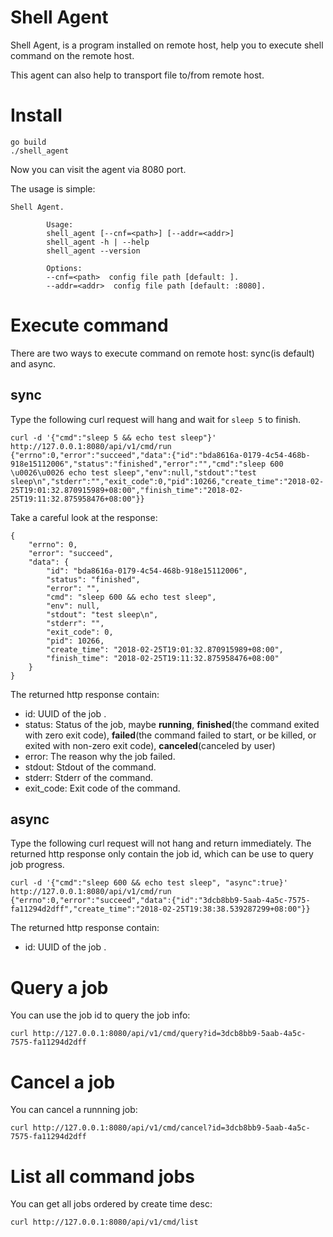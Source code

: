 # Shell Agent
Shell Agent, is a program installed on remote host, help  you to execute shell command on the remote host. 

This agent can also help to transport file to/from remote host.

# Install 
```
go build
./shell_agent 
```
Now you can visit the agent via 8080 port.

The usage is simple:
```
Shell Agent.

        Usage:
        shell_agent [--cnf=<path>] [--addr=<addr>]
        shell_agent -h | --help
        shell_agent --version

        Options:
        --cnf=<path>  config file path [default: ].
        --addr=<addr>  config file path [default: :8080].
```



# Execute command
There are two ways to execute command on remote host: sync(is default) and async.
## sync
Type the following curl request will hang and wait for `sleep 5` to finish.
```
curl -d '{"cmd":"sleep 5 && echo test sleep"}' http://127.0.0.1:8080/api/v1/cmd/run
{"errno":0,"error":"succeed","data":{"id":"bda8616a-0179-4c54-468b-918e15112006","status":"finished","error":"","cmd":"sleep 600 \u0026\u0026 echo test sleep","env":null,"stdout":"test sleep\n","stderr":"","exit_code":0,"pid":10266,"create_time":"2018-02-25T19:01:32.870915989+08:00","finish_time":"2018-02-25T19:11:32.875958476+08:00"}}
```

Take a careful look at the response:
```
{
    "errno": 0, 
    "error": "succeed", 
    "data": {
        "id": "bda8616a-0179-4c54-468b-918e15112006", 
        "status": "finished", 
        "error": "", 
        "cmd": "sleep 600 && echo test sleep", 
        "env": null, 
        "stdout": "test sleep\n", 
        "stderr": "", 
        "exit_code": 0, 
        "pid": 10266, 
        "create_time": "2018-02-25T19:01:32.870915989+08:00", 
        "finish_time": "2018-02-25T19:11:32.875958476+08:00"
    }
}
```
The returned http response contain: 
* id: UUID of the job .
* status: Status of the job, maybe **running**, **finished**(the command exited with zero exit code), **failed**(the command failed to start, or be killed, or exited with non-zero exit code), **canceled**(canceled by user)
* error: The reason why the job failed.
* stdout: Stdout of the command.
* stderr: Stderr of the command.
* exit_code: Exit code of the command.


## async
Type the following curl request will not hang and return immediately.
The returned http response only contain the job id, which can be use to query job progress.
```
curl -d '{"cmd":"sleep 600 && echo test sleep", "async":true}' http://127.0.0.1:8080/api/v1/cmd/run  
{"errno":0,"error":"succeed","data":{"id":"3dcb8bb9-5aab-4a5c-7575-fa11294d2dff","create_time":"2018-02-25T19:38:38.539287299+08:00"}}
```
The returned http response contain:
* id: UUID of the job .


# Query a job
You can use the job id to query the job info:

```
curl http://127.0.0.1:8080/api/v1/cmd/query?id=3dcb8bb9-5aab-4a5c-7575-fa11294d2dff

```

# Cancel a job
You can cancel a runnning job:
```
curl http://127.0.0.1:8080/api/v1/cmd/cancel?id=3dcb8bb9-5aab-4a5c-7575-fa11294d2dff

```

# List all command jobs
You can get all jobs ordered by create time desc:

```
curl http://127.0.0.1:8080/api/v1/cmd/list

```




